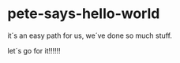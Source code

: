 # pete-says-hello-world

it´s an easy path for us, we´ve done so much stuff.

let´s go for it!!!!!!
